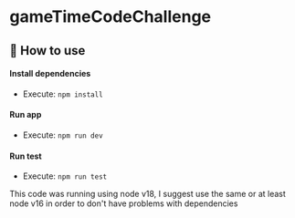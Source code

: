 # gameTimeCodeChallenge

## 🚀 How to use
#### Install dependencies

- Execute: `npm install`

#### Run app

- Execute: `npm run dev`

#### Run test

- Execute: `npm run test`


This code was running using node v18, I suggest use the same or at least node v16 in order to don't have problems with dependencies

